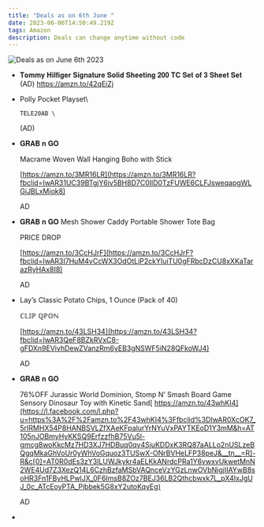 ```yaml
---
title: "Deals as on 6th June "
date: 2023-06-06T14:50:49.219Z
tags: Amazon
description: Deals can change anytime without code
---
```

<!--StartFragment-->

![Deals as on June 6th 2023](blob:https://slicksavers.com/ed3d356f-4f50-487c-93f7-952fcb3f264c)

<!--EndFragment-->

* 𝐓𝐨𝐦𝐦𝐲 𝐇𝐢𝐥𝐟𝐢𝐠𝐞𝐫 𝐒𝐢𝐠𝐧𝐚𝐭𝐮𝐫𝐞 𝐒𝐨𝐥𝐢𝐝 𝐒𝐡𝐞𝐞𝐭𝐢𝐧𝐠 𝟐𝟎𝟎 𝐓𝐂 𝐒𝐞𝐭 𝐨𝐟 𝟑 𝐒𝐡𝐞𝐞𝐭 𝐒𝐞𝐭 (AD)[](https://amzn.to/42qEiZj) <https://amzn.to/42qEiZj>
* Polly Pocket Playset\
  <pre><code class="language-js" data-prismjs-copy="Click to Copy">TELE20AB \
  </code></pre><https://amzn.to/3WTiPaf> (AD)
* 𝐆𝐑𝐀𝐁 𝐧 𝐆𝐎

  Macrame Woven Wall Hanging Boho with Stick 

  [https://amzn.to/3MR16LR](https://amzn.to/3MR16LR?fbclid=IwAR31UC39BTgjY6iv5BH8D7C0IlD0TzFUWE6CLFJsweqapgWLGiJBLxMiok8)

  AD
* 𝐆𝐑𝐀𝐁 𝐧 𝐆𝐎 Mesh Shower Caddy Portable Shower Tote Bag 

  PRICE DROP

  [https://amzn.to/3CcHJrF](https://amzn.to/3CcHJrF?fbclid=IwAR3I7HuM4vCcWX3OdOtLjP2ckYIuiTU0gFRbcDzCU8xXKaTarazRyHAx8I8)

  AD
* Lay’s Classic Potato Chips, 1 Ounce (Pack of 40)

  ℂ𝕃𝕀ℙ ℚℙ𝕆ℕ

  [https://amzn.to/43LSH34](https://amzn.to/43LSH34?fbclid=IwAR3QeF8BZkRVxC8-gFDXn9EVivhDewZVanzRm6yEB3gNSWF5iN28QFkoWJ4)

  AD
* 𝐆𝐑𝐀𝐁 𝐧 𝐆𝐎

  76%OFF Jurassic World Dominion, Stomp N’ Smash Board Game Sensory Dinosaur Toy with Kinetic Sand[ https://amzn.to/43whKI4](https://l.facebook.com/l.php?u=https%3A%2F%2Famzn.to%2F43whKI4%3Ffbclid%3DIwAR0XcOK7_5rIRMHX54P8HANBSVLZfXAeKFpalurYrNYuVxPAYTKEoD1Y3mM&h=AT105nJOBmyHyKKSQ9ErfzzfhB75Vu5l-gmcg8woKkcMz7HD3XJ7HDBuq0qv4SjuKDDxK3RQ87aALLo2nUSLzeBQgqMkaGhVoUr0yWhVoGquoz3TUSwX-ONrBVHeLFP38peJ&__tn__=R]-R&c[0]=AT0R0dEs3zY3ILUWJkykr4aELKkANrdcPRa1Y6vwxvUkwetMnN2WE4Ud7Z3XezQ14L6CzhBzfaMSbVAQnceVzYGzLnwOVbNigjIIAYwB8soHR3Fn1FByHLPwlJX_0F6ImsB8ZOz7BEJ36LB2Qthcbwxk7L_pX4IxJgUJ_0c_ATcEoyPTA_Pjbbek5G8xY2utoKqyEg)

  AD
*